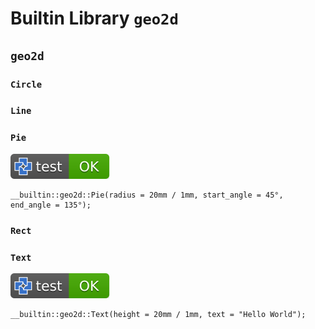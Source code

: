# Builtin Library `geo2d`

## `geo2d`

### `Circle`

### `Line`

### `Pie`

[![test](.test/pie.svg)](.test/pie.log)

```µcad,pie
__builtin::geo2d::Pie(radius = 20mm / 1mm, start_angle = 45°, end_angle = 135°);
```

### `Rect`

### `Text`

[![test](.test/text.svg)](.test/text.log)

```µcad,text
__builtin::geo2d::Text(height = 20mm / 1mm, text = "Hello World");
```
